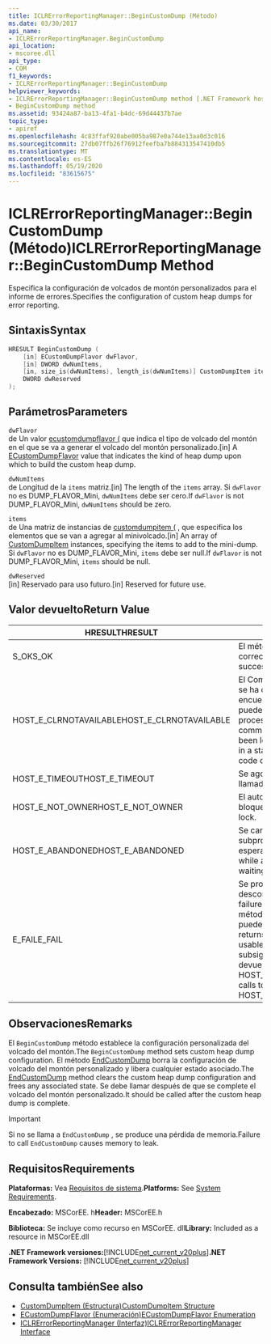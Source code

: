 ```yaml
---
title: ICLRErrorReportingManager::BeginCustomDump (Método)
ms.date: 03/30/2017
api_name:
- ICLRErrorReportingManager.BeginCustomDump
api_location:
- mscoree.dll
api_type:
- COM
f1_keywords:
- ICLRErrorReportingManager::BeginCustomDump
helpviewer_keywords:
- ICLRErrorReportingManager::BeginCustomDump method [.NET Framework hosting]
- BeginCustomDump method
ms.assetid: 93424a87-ba13-4fa1-b4dc-69d44437b7ae
topic_type:
- apiref
ms.openlocfilehash: 4c83ffaf920abe005ba987e0a744e13aa0d3c016
ms.sourcegitcommit: 27db07ffb26f76912feefba7b884313547410db5
ms.translationtype: MT
ms.contentlocale: es-ES
ms.lasthandoff: 05/19/2020
ms.locfileid: "83615675"
---
```

# <a name="iclrerrorreportingmanagerbegincustomdump-method"></a><span data-ttu-id="1add3-102">ICLRErrorReportingManager::BeginCustomDump (Método)</span><span class="sxs-lookup"><span data-stu-id="1add3-102">ICLRErrorReportingManager::BeginCustomDump Method</span></span>
<span data-ttu-id="1add3-103">Especifica la configuración de volcados de montón personalizados para el informe de errores.</span><span class="sxs-lookup"><span data-stu-id="1add3-103">Specifies the configuration of custom heap dumps for error reporting.</span></span>  
  
## <a name="syntax"></a><span data-ttu-id="1add3-104">Sintaxis</span><span class="sxs-lookup"><span data-stu-id="1add3-104">Syntax</span></span>  
  
```cpp  
HRESULT BeginCustomDump (  
    [in] ECustomDumpFlavor dwFlavor,  
    [in] DWORD dwNumItems,  
    [in, size_is(dwNumItems), length_is(dwNumItems)] CustomDumpItem items[],  
    DWORD dwReserved  
);  
```  
  
## <a name="parameters"></a><span data-ttu-id="1add3-105">Parámetros</span><span class="sxs-lookup"><span data-stu-id="1add3-105">Parameters</span></span>  
 `dwFlavor`  
 <span data-ttu-id="1add3-106">de Un valor [ecustomdumpflavor (](ecustomdumpflavor-enumeration.md) que indica el tipo de volcado del montón en el que se va a generar el volcado del montón personalizado.</span><span class="sxs-lookup"><span data-stu-id="1add3-106">[in] A [ECustomDumpFlavor](ecustomdumpflavor-enumeration.md) value that indicates the kind of heap dump upon which to build the custom heap dump.</span></span>  
  
 `dwNumItems`  
 <span data-ttu-id="1add3-107">de Longitud de la `items` matriz.</span><span class="sxs-lookup"><span data-stu-id="1add3-107">[in] The length of the `items` array.</span></span> <span data-ttu-id="1add3-108">Si `dwFlavor` no es DUMP_FLAVOR_Mini, `dwNumItems` debe ser cero.</span><span class="sxs-lookup"><span data-stu-id="1add3-108">If `dwFlavor` is not DUMP_FLAVOR_Mini, `dwNumItems` should be zero.</span></span>  
  
 `items`  
 <span data-ttu-id="1add3-109">de Una matriz de instancias de [customdumpitem (](customdumpitem-structure.md) , que especifica los elementos que se van a agregar al minivolcado.</span><span class="sxs-lookup"><span data-stu-id="1add3-109">[in] An array of [CustomDumpItem](customdumpitem-structure.md) instances, specifying the items to add to the mini-dump.</span></span> <span data-ttu-id="1add3-110">Si `dwFlavor` no es DUMP_FLAVOR_Mini, `items` debe ser null.</span><span class="sxs-lookup"><span data-stu-id="1add3-110">If `dwFlavor` is not DUMP_FLAVOR_Mini, `items` should be null.</span></span>  
  
 `dwReserved`  
 <span data-ttu-id="1add3-111">[in] Reservado para uso futuro.</span><span class="sxs-lookup"><span data-stu-id="1add3-111">[in] Reserved for future use.</span></span>  
  
## <a name="return-value"></a><span data-ttu-id="1add3-112">Valor devuelto</span><span class="sxs-lookup"><span data-stu-id="1add3-112">Return Value</span></span>  
  
|<span data-ttu-id="1add3-113">HRESULT</span><span class="sxs-lookup"><span data-stu-id="1add3-113">HRESULT</span></span>|<span data-ttu-id="1add3-114">Descripción</span><span class="sxs-lookup"><span data-stu-id="1add3-114">Description</span></span>|  
|-------------|-----------------|  
|<span data-ttu-id="1add3-115">S_OK</span><span class="sxs-lookup"><span data-stu-id="1add3-115">S_OK</span></span>|<span data-ttu-id="1add3-116">El método se devolvió correctamente.</span><span class="sxs-lookup"><span data-stu-id="1add3-116">The method returned successfully.</span></span>|  
|<span data-ttu-id="1add3-117">HOST_E_CLRNOTAVAILABLE</span><span class="sxs-lookup"><span data-stu-id="1add3-117">HOST_E_CLRNOTAVAILABLE</span></span>|<span data-ttu-id="1add3-118">El Common Language Runtime (CLR) no se ha cargado en un proceso o el CLR se encuentra en un estado en el que no puede ejecutar código administrado ni procesar la llamada correctamente.</span><span class="sxs-lookup"><span data-stu-id="1add3-118">The common language runtime (CLR) has not been loaded into a process, or the CLR is in a state in which it cannot run managed code or process the call successfully.</span></span>|  
|<span data-ttu-id="1add3-119">HOST_E_TIMEOUT</span><span class="sxs-lookup"><span data-stu-id="1add3-119">HOST_E_TIMEOUT</span></span>|<span data-ttu-id="1add3-120">Se agotó el tiempo de espera de la llamada.</span><span class="sxs-lookup"><span data-stu-id="1add3-120">The call timed out.</span></span>|  
|<span data-ttu-id="1add3-121">HOST_E_NOT_OWNER</span><span class="sxs-lookup"><span data-stu-id="1add3-121">HOST_E_NOT_OWNER</span></span>|<span data-ttu-id="1add3-122">El autor de la llamada no posee el bloqueo.</span><span class="sxs-lookup"><span data-stu-id="1add3-122">The caller does not own the lock.</span></span>|  
|<span data-ttu-id="1add3-123">HOST_E_ABANDONED</span><span class="sxs-lookup"><span data-stu-id="1add3-123">HOST_E_ABANDONED</span></span>|<span data-ttu-id="1add3-124">Se canceló un evento mientras un subproceso o fibra bloqueados estaba esperando en él.</span><span class="sxs-lookup"><span data-stu-id="1add3-124">An event was canceled while a blocked thread or fiber was waiting on it.</span></span>|  
|<span data-ttu-id="1add3-125">E_FAIL</span><span class="sxs-lookup"><span data-stu-id="1add3-125">E_FAIL</span></span>|<span data-ttu-id="1add3-126">Se produjo un error grave desconocido.</span><span class="sxs-lookup"><span data-stu-id="1add3-126">An unknown catastrophic failure occurred.</span></span> <span data-ttu-id="1add3-127">Después de que un método devuelve E_FAIL, CLR ya no se puede usar en el proceso.</span><span class="sxs-lookup"><span data-stu-id="1add3-127">After a method returns E_FAIL, the CLR is no longer usable within the process.</span></span> <span data-ttu-id="1add3-128">Las llamadas subsiguientes a métodos de hospedaje devuelven HOST_E_CLRNOTAVAILABLE.</span><span class="sxs-lookup"><span data-stu-id="1add3-128">Subsequent calls to hosting methods return HOST_E_CLRNOTAVAILABLE.</span></span>|  
  
## <a name="remarks"></a><span data-ttu-id="1add3-129">Observaciones</span><span class="sxs-lookup"><span data-stu-id="1add3-129">Remarks</span></span>  
 <span data-ttu-id="1add3-130">El `BeginCustomDump` método establece la configuración personalizada del volcado del montón.</span><span class="sxs-lookup"><span data-stu-id="1add3-130">The `BeginCustomDump` method sets custom heap dump configuration.</span></span> <span data-ttu-id="1add3-131">El método [EndCustomDump](iclrerrorreportingmanager-endcustomdump-method.md) borra la configuración de volcado del montón personalizado y libera cualquier estado asociado.</span><span class="sxs-lookup"><span data-stu-id="1add3-131">The [EndCustomDump](iclrerrorreportingmanager-endcustomdump-method.md) method clears the custom heap dump configuration and frees any associated state.</span></span> <span data-ttu-id="1add3-132">Se debe llamar después de que se complete el volcado del montón personalizado.</span><span class="sxs-lookup"><span data-stu-id="1add3-132">It should be called after the custom heap dump is complete.</span></span>  
  
> [!IMPORTANT]
> <span data-ttu-id="1add3-133">Si no se llama a `EndCustomDump` , se produce una pérdida de memoria.</span><span class="sxs-lookup"><span data-stu-id="1add3-133">Failure to call `EndCustomDump` causes memory to leak.</span></span>  
  
## <a name="requirements"></a><span data-ttu-id="1add3-134">Requisitos</span><span class="sxs-lookup"><span data-stu-id="1add3-134">Requirements</span></span>  
 <span data-ttu-id="1add3-135">**Plataformas:** Vea [Requisitos de sistema](../../get-started/system-requirements.md).</span><span class="sxs-lookup"><span data-stu-id="1add3-135">**Platforms:** See [System Requirements](../../get-started/system-requirements.md).</span></span>  
  
 <span data-ttu-id="1add3-136">**Encabezado:** MSCorEE. h</span><span class="sxs-lookup"><span data-stu-id="1add3-136">**Header:** MSCorEE.h</span></span>  
  
 <span data-ttu-id="1add3-137">**Biblioteca:** Se incluye como recurso en MSCorEE. dll</span><span class="sxs-lookup"><span data-stu-id="1add3-137">**Library:** Included as a resource in MSCorEE.dll</span></span>  
  
 <span data-ttu-id="1add3-138">**.NET Framework versiones:**[!INCLUDE[net_current_v20plus](../../../../includes/net-current-v20plus-md.md)]</span><span class="sxs-lookup"><span data-stu-id="1add3-138">**.NET Framework Versions:** [!INCLUDE[net_current_v20plus](../../../../includes/net-current-v20plus-md.md)]</span></span>  
  
## <a name="see-also"></a><span data-ttu-id="1add3-139">Consulta también</span><span class="sxs-lookup"><span data-stu-id="1add3-139">See also</span></span>

- [<span data-ttu-id="1add3-140">CustomDumpItem (Estructura)</span><span class="sxs-lookup"><span data-stu-id="1add3-140">CustomDumpItem Structure</span></span>](customdumpitem-structure.md)
- [<span data-ttu-id="1add3-141">ECustomDumpFlavor (Enumeración)</span><span class="sxs-lookup"><span data-stu-id="1add3-141">ECustomDumpFlavor Enumeration</span></span>](ecustomdumpflavor-enumeration.md)
- [<span data-ttu-id="1add3-142">ICLRErrorReportingManager (Interfaz)</span><span class="sxs-lookup"><span data-stu-id="1add3-142">ICLRErrorReportingManager Interface</span></span>](iclrerrorreportingmanager-interface.md)
